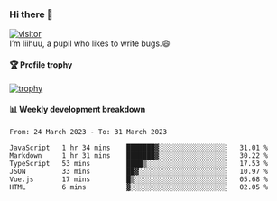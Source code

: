 ### Hi there 👋
[![visitor](https://visitor-badge.glitch.me/badge?page_id=liihuu&right_color=blue)](https://github.com/liihuu)<br>
I’m liihuu, a pupil who likes to write bugs.😄


#### 🏆 Profile trophy
[![trophy](https://github-profile-trophy.vercel.app?username=liihuu&margin-w=16&margin-h=16&rank=-C,-B)](https://github.com/liihuu)


#### 📊 Weekly development breakdown
<!--START_SECTION:waka-->

```text
From: 24 March 2023 - To: 31 March 2023

JavaScript   1 hr 34 mins    ███████▓░░░░░░░░░░░░░░░░░   31.01 %
Markdown     1 hr 31 mins    ███████▓░░░░░░░░░░░░░░░░░   30.22 %
TypeScript   53 mins         ████▒░░░░░░░░░░░░░░░░░░░░   17.53 %
JSON         33 mins         ██▓░░░░░░░░░░░░░░░░░░░░░░   10.97 %
Vue.js       17 mins         █▒░░░░░░░░░░░░░░░░░░░░░░░   05.68 %
HTML         6 mins          ▓░░░░░░░░░░░░░░░░░░░░░░░░   02.05 %
```

<!--END_SECTION:waka-->

<!--
**liihuu/liihuu** is a ✨ _special_ ✨ repository because its `README.md` (this file) appears on your GitHub profile.

Here are some ideas to get you started:

- 🔭 I’m currently working on ...
- 🌱 I’m currently learning ...
- 👯 I’m looking to collaborate on ...
- 🤔 I’m looking for help with ...
- 💬 Ask me about ...
- 📫 How to reach me: ...
- 😄 Pronouns: ...
- ⚡ Fun fact: ...
-->
